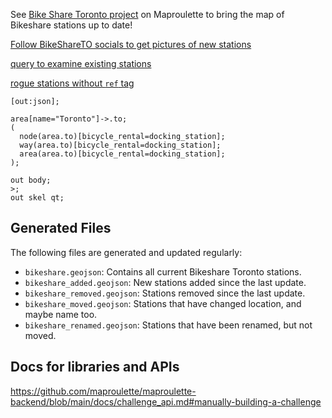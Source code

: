 See [Bike Share Toronto project](https://maproulette.org/admin/project/60735) on Maproulette to bring the map of Bikeshare stations up to date!

[Follow BikeShareTO socials to get pictures of new stations](https://x.com/BikeShareTO)

[query to examine existing stations](https://overpass-turbo.eu/s/1LGI)

[rogue stations without `ref` tag](https://overpass-turbo.eu/s/1QGK)

```
[out:json];

area[name="Toronto"]->.to;
(
  node(area.to)[bicycle_rental=docking_station];
  way(area.to)[bicycle_rental=docking_station];
  area(area.to)[bicycle_rental=docking_station];
);

out body;
>;
out skel qt;

```

## Generated Files

The following files are generated and updated regularly:

* `bikeshare.geojson`: Contains all current Bikeshare Toronto stations.
* `bikeshare_added.geojson`: New stations added since the last update.
* `bikeshare_removed.geojson`: Stations removed since the last update.
* `bikeshare_moved.geojson`: Stations that have changed location, and maybe name too.
* `bikeshare_renamed.geojson`: Stations that have been renamed, but not moved.


## Docs for libraries and APIs

https://github.com/maproulette/maproulette-backend/blob/main/docs/challenge_api.md#manually-building-a-challenge